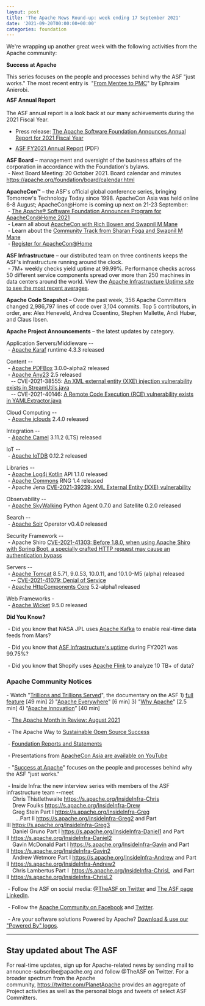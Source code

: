 ```yaml
---
layout: post
title: 'The Apache News Round-up: week ending 17 September 2021'
date: '2021-09-20T00:00:00+00:00'
categories: foundation
---
```

<p>We're wrapping up another great week with the following activities from the Apache community:</p><p><b>Success at Apache</b></p>

<p style="box-sizing:border-box;margin:0px 0px 10px;orphans:2;text-align:start;text-indent:0px;widows:2;text-decoration-thickness:initial;text-decoration-style:initial;text-decoration-color:initial;">This series focuses on the people and processes behind why the ASF "just works." The most recent entry is&nbsp; "<a href="https://blogs.apache.org/foundation/entry/success-at-apache-from-mentee" target="_blank" style="background-color: rgb(255, 255, 255);">From Mentee to PMC</a>" by Ephraim Anierobi.&nbsp;</p><p style="box-sizing:border-box;margin:0px 0px 10px;orphans:2;text-align:start;text-indent:0px;widows:2;text-decoration-thickness:initial;text-decoration-style:initial;text-decoration-color:initial;"><b>ASF Annual Report<br></b><br>The ASF annual report is a look back at our many achievements during the 2021 Fiscal Year.</p><ul><li style="box-sizing: border-box; margin: 0px 0px 10px; orphans: 2; text-align: start; text-indent: 0px; widows: 2; text-decoration-thickness: initial; text-decoration-style: initial; text-decoration-color: initial;">Press release:&nbsp;<a href="https://blogs.apache.org/foundation/entry/the-apache-software-foundation-announces78" target="_blank">The Apache Software Foundation Announces Annual Report for 2021 Fiscal Year</a><a href="https://s.apache.org/FY2021AnnualReport-pressrelease" target="_blank" style="background-color: rgb(255, 255, 255);"></a></li><li style="box-sizing: border-box; margin: 0px 0px 10px; orphans: 2; text-align: start; text-indent: 0px; widows: 2; text-decoration-thickness: initial; text-decoration-style: initial; text-decoration-color: initial;"><a href="https://www.apache.org/foundation/docs/FY2021AnnualReport.pdf" target="_blank">ASF FY2021 Annual Report</a> (PDF)</li></ul><span style="font-weight: 700;">ASF Board</span>&nbsp;– management and oversight of the business affairs of the corporation in accordance with the Foundation's bylaws.<br>&nbsp;- Next Board Meeting: 20 October 2021. Board calendar and minutes <a href="https://apache.org/foundation/board/calendar.html" target="_blank">https://apache.org/foundation/board/calendar.html</a><p></p><p><span style="font-weight: 700;">ApacheCon™</span>&nbsp;– the ASF's official global conference series, bringing Tomorrow's Technology Today since 1998. ApacheCon Asia was held online 6-8 August; ApacheCon@Home is coming up next on 21-23 September:<br>&nbsp;- <a href="https://blogs.apache.org/foundation/entry/the-apache-software-foundation-announces77" target="_blank">The Apache® Software Foundation Announces Program for ApacheCon@Home 2021</a><a href="https://s.apache.org/ACHome2021" rel="noreferrer" target="_blank" data-saferedirecturl="https://www.google.com/url?q=https://s.apache.org/ACHome2021&amp;source=gmail&amp;ust=1629464796524000&amp;usg=AFQjCNGokj3C2GJ8g64IBFk7UxFH9KlaAw"><br></a>&nbsp;- <span class="css-901oao css-16my406 r-poiln3 r-bcqeeo r-qvutc0">Learn all about <a href="https://youtu.be/m_c7NJ5yMOg" target="_blank">ApacheCon with Rich Bowen and Swapnil M Mane</a></span><span class="css-901oao css-16my406 r-poiln3 r-bcqeeo r-qvutc0"><br>&nbsp;- Learn about the <a href="https://youtu.be/8cZF-gaE3a4" target="_blank">Community Track from Sharan Foga and Swapnil M Mane</a>&nbsp;</span><br>&nbsp;- <a href="https://www.apachecon.com/acah2021/" target="_blank">Register for ApacheCon@Home</a>&nbsp;<br></p><p><span style="font-weight: 700;">ASF Infrastructure</span>&nbsp;– our distributed team on three continents keeps the ASF's infrastructure running around the clock.<br>&nbsp;- 7M+ weekly checks yield uptime at 99.99%. Performance checks across 50 different service components spread over more than 250 machines in data centers around the world. View the <a href="http://www.apache.org/uptime/" target="_blank">Apache Infrastructure Uptime site to see the most recent averages</a>.<br></p><p><span style="font-weight: 700;">Apache Code Snapshot&nbsp;</span>– Over the past week, 356 Apache Committers changed 2,986,797 lines of code over 3,104 commits. Top 5 contributors, in order, are: Alex Heneveld, Andrea Cosentino, Stephen Mallette, Andi Huber, and Claus Ibsen. &nbsp; &nbsp; <span style="font-weight: 700;"></span></p><p><span style="font-weight: 700;">Apache Project Announcements</span>&nbsp;– the latest updates by category.</p>Application Servers/Middleware --<br>&nbsp;- <a href="https://karaf.apache.org/" target="_blank">Apache </a><span class="il"><a href="https://karaf.apache.org/" target="_blank">Karaf</a></span> runtime 4.3.3 released&nbsp;<p></p><p>Content --<br>&nbsp;- <a href="https://pdfbox.apache.org/" target="_blank">Apache </a><span class="il"><a href="https://pdfbox.apache.org/" target="_blank">PDFBox</a></span> 3.0.0-alpha2 released&nbsp;<br>&nbsp;- <a href="http://any23.apache.org/" target="_blank">Apache </a><span class="il"><a href="http://any23.apache.org/" target="_blank">Any23</a></span> 2.5 released&nbsp;<br>&nbsp;&nbsp; -- CVE-2021-38555: <a href="https://lists.apache.org/thread.html/r589d1a9f94dbeee7a0f5dbe8513a0e300dfe669bd964ba2fbfe28e07%40%3Cannounce.apache.org%3E" target="_blank">An XML external entity (XXE) injection vulnerability exists in StreamUtils.java</a><br>&nbsp;&nbsp; -- CVE-2021-40146: <a href="https://lists.apache.org/thread.html/r7c521ed85c7ae1bad4fdf95b459f2aaa8a67eae338636b7b7ec35d86%40%3Cannounce.apache.org%3E" target="_blank">A Remote Code Execution (RCE) vulnerability exists in YAMLExtractor.java</a></p><p>Cloud Computing --<br>&nbsp;- <a href="https://jclouds.apache.org/" target="_blank">Apache </a><span class="il"><a href="https://jclouds.apache.org/" target="_blank">jclouds</a></span> 2.4.0 released&nbsp;</p><p>Integration --<br>&nbsp;- <a href="https://camel.apache.org/" target="_blank">Apache </a><span class="il"><a href="https://camel.apache.org/" target="_blank">Camel</a></span> 3.11.2 (LTS) released&nbsp;</p><p>IoT --<br>&nbsp;- <a href="https://iotdb.apache.org/" target="_blank">Apache </a><span class="il"><a href="https://iotdb.apache.org/" target="_blank">IoTDB</a></span> 0.12.2 released&nbsp;</p><p>Libraries --<br>&nbsp;- <a href="https://logging.apache.org/" target="_blank">Apache </a><span class="il"><a href="https://logging.apache.org/" target="_blank">Log4j</a></span><a href="https://logging.apache.org/" target="_blank"> Kotlin</a> API 1.1.0 released&nbsp;<br>&nbsp;- <a href="https://commons.apache.org" target="_blank">Apache </a><span class="il"><a href="https://commons.apache.org" target="_blank">Commons</a></span> <span class="il">RNG</span> 1.4 released&nbsp;<br>&nbsp;- Apache <span class="il">Jena</span> <a href="https://lists.apache.org/thread.html/rf44d529c54ef1d0097e813f576a0823a727e1669a9f610d3221d493d%40%3Cannounce.apache.org%3E" target="_blank">CVE-2021-39239: XML External Entity (XXE) vulnerability</a><a href="https://s.apache.org/ikhhv" target="_blank"></a></p><p>Observability --<br>&nbsp;- <a href="https://skywalking.apache.org/" target="_blank">Apache </a><span class="il"><a href="https://skywalking.apache.org/" target="_blank">SkyWalking</a></span> Python Agent 0.7.0 and Satellite 0.2.0 released&nbsp;</p><p>Search --<br>&nbsp;- <a href="http://solr.apache.org/" target="_blank">Apache</a><span class="il"><a href="http://solr.apache.org/" target="_blank"> Solr</a></span> Operator v0.4.0 released&nbsp;<a href="http://solr.apache.org/" target="_blank"></a></p><p>
Security Framework --<br>&nbsp;- Apache Shiro <a href="https://lists.apache.org/thread.html/r85a80d9187a1ee920780f410e902aa340d679d15733c13730662fb22%40%3Cannounce.apache.org%3E" target="_blank">CVE-2021-41303: Before 1.8.0, when using Apache Shiro with Spring Boot, a specially crafted HTTP request may cause an authentication bypass</a></p><p>Servers --<br>&nbsp;- <a href="https://tomcat.apache.org/" target="_blank">Apache </a><span class="il"><a href="https://tomcat.apache.org/" target="_blank">Tomcat</a></span> 8.5.71, 9.0.53, 10.0.11, and 10.1.0-M5 (alpha) released&nbsp;<br>&nbsp;&nbsp; -- <a href="https://lists.apache.org/thread.html/rccdef0349fdf4fb73a4e4403095446d7fe6264e0a58e2df5c6799434%40%3Cannounce.apache.org%3E" target="_blank">CVE-2021-41079: Denial of Service</a><br>&nbsp;- <a href="https://hc.apache.org/" target="_blank">Apache </a><span class="il"><a href="https://hc.apache.org/" target="_blank">HttpComponents</a></span><a href="https://hc.apache.org/" target="_blank"> Core</a> 5.2-alpha1 released&nbsp;<a href="https://hc.apache.org/" target="_blank"></a></p><p>Web Frameworks -<br>&nbsp;- <a href="https://wicket.apache.org/" target="_blank">Apache </a><span class="il"><a href="https://wicket.apache.org/" target="_blank">Wicket</a></span> 9.5.0 released&nbsp;<br></p><p></p><p></p><p></p><p></p><span style="font-weight: 700;"></span><span style="font-weight: 700;"></span><p><span style="font-weight: 700;">Did You Know?</span><br></p><p></p><p>&nbsp;- Did you know that NASA JPL uses <a href="http://kafka.apache.org/" target="_blank">Apache Kafka</a> to enable real-time data feeds from Mars?</p><p>&nbsp;- Did you know that <a href="https://apache.org/uptime/" target="_blank">ASF Infrastructure's uptime</a> during FY2021 was 99.75%?</p><p>&nbsp;- Did you know that Shopify uses <a href="http://flink.apache.org/" target="_blank">Apache Flink</a> to analyze 10 TB+ of data?&nbsp;<br></p>

<h3>Apache Community Notices</h3>

<p>- Watch "<a href="https://www.youtube.com/watch?v=JUt2nb0mgwg" target="_blank">Trillions and Trillions Served</a>", the documentary on the ASF 1) <a href="https://www.youtube.com/watch?v=JUt2nb0mgwg" target="_blank">full feature</a> [49 min] 2) "<a href="https://www.youtube.com/watch?v=nXtIti9jMFI" target="_blank">Apache Everywhere</a>" [6 min] 3) "<a href="https://www.youtube.com/watch?v=YM5dLvNatRs" target="_blank">Why Apache</a>" [2.5 min] 4)&nbsp;“<a href="https://www.youtube.com/watch?v=qkvqJaX4S50" target="_blank">Apache Innovation</a>” [40 min]&nbsp;<br></p><p>&nbsp;- <a href="https://blogs.apache.org/foundation/entry/apache-month-in-review-august1" target="_blank">The Apache Month in Review: August 2021</a>&nbsp; </p><p>&nbsp;- The Apache Way to <a href="https://s.apache.org/GhnI" target="_blank">Sustainable Open Source Success</a>&nbsp;</p><p>&nbsp;- <a href="http://www.apache.org/foundation/reports.html" target="_blank">Foundation Reports and Statements</a><br></p><p>&nbsp;- Presentations from <a href="https://www.youtube.com/c/TheApacheFoundation/playlists?app=desktop&amp;view=50&amp;sort=dd&amp;shelf_id=2" target="_blank">ApacheCon Asia are available on YouTube</a></p><p>&nbsp;- "<a href="https://blogs.apache.org/foundation/category/SuccessAtApache" target="_blank">Success at Apache</a>" focuses on the people and processes behind why the ASF "just works."&nbsp;<br></p><div><p>&nbsp;- Inside Infra: the new interview series with members of the ASF infrastructure team --meet&nbsp;<br>&nbsp; &nbsp; Chris Thistlethwaite&nbsp;<a href="https://s.apache.org/InsideInfra-Chris" target="_blank">https://s.apache.org/InsideInfra-Chris</a><br>&nbsp; &nbsp; Drew Foulks&nbsp;<a href="https://s.apache.org/InsideInfra-Drew" rel="noreferrer" target="_blank" data-saferedirecturl="https://www.google.com/url?q=https://s.apache.org/InsideInfra-Drew&amp;source=gmail&amp;ust=1588339104628000&amp;usg=AFQjCNF9dVEn48pV7o9HBG14sP9uprU8Xw">https://s.apache.org/InsideInf<wbr>ra-Drew</a><br>&nbsp; &nbsp; Greg Stein Part I&nbsp;<a href="https://s.apache.org/InsideInfra-Greg" target="_blank">https://s.apache.org/InsideInfra-Greg</a><br>&nbsp; &nbsp; &nbsp; ...Part II&nbsp;<a href="https://s.apache.org/InsideInfra-Greg2" target="_blank">https://s.apache.org/InsideInfra-Greg2</a>&nbsp;and Part III&nbsp;<a href="https://s.apache.org/InsideInfra-Greg3" target="_blank">https://s.apache.org/InsideInfra-Greg3</a><br>&nbsp; &nbsp; Daniel Gruno Part I&nbsp;<a href="https://s.apache.org/InsideInfra-Daniel1" target="_blank">https://s.apache.org/InsideInfra-Daniel1</a>&nbsp;and Part II&nbsp;<a href="https://s.apache.org/InsideInfra-Daniel2" target="_blank">https://s.apache.org/InsideInfra-Daniel2</a><br>&nbsp;&nbsp;&nbsp; Gavin McDonald Part I&nbsp;<a href="https://s.apache.org/InsideInfra-Gavin" target="_blank">https://s.apache.org/InsideInfra-Gavin</a>&nbsp;and Part II&nbsp;<a href="https://s.apache.org/InsideInfra-Gavin2" target="_blank">https://s.apache.org/InsideInfra-Gavin2</a><br>&nbsp;&nbsp;&nbsp; Andrew Wetmore Part I&nbsp;<a href="https://s.apache.org/InsideInfra-Andrew" target="_blank">https://s.apache.org/InsideInfra-Andrew</a>&nbsp;and Part II&nbsp;<a href="https://s.apache.org/InsideInfra-Andrew2" target="_blank">https://s.apache.org/InsideInfra-Andrew2</a><br>&nbsp; &nbsp; Chris Lambertus Part I&nbsp;&nbsp;<a href="https://s.apache.org/InsideInfra-ChrisL" target="_blank">https://s.apache.org/InsideInfra-ChrisL</a>&nbsp; and Part II&nbsp;<a href="https://s.apache.org/InsideInfra-ChrisL2" target="_blank">https://s.apache.org/InsideInfra-ChrisL2</a></p></div><div><p>&nbsp;- Follow the ASF on social media: <a href="https://twitter.com/TheASF" target="_blank">@TheASF on Twitter</a>&nbsp;and <a href="https://www.linkedin.com/company/the-apache-software-foundation" target="_blank">The ASF page LinkedIn</a>.&nbsp;<br></p><p>&nbsp;- Follow the <a href="https://www.facebook.com/ApacheSoftwareFoundation/" target="_blank">Apache Community on Facebook</a>&nbsp;and <a href="https://twitter.com/ApacheCommunity" target="_blank">Twitter</a>.&nbsp;</p></div><div>&nbsp;- Are your software solutions Powered by Apache? <a href="http://www.apache.org/foundation/press/kit/#poweredby" target="_blank">Download &amp; use our "Powered By" logos</a>.<br></div><p><span class="LrzXr"></span><span class="LrzXr"></span></p><div><hr>
<h2>Stay updated about The ASF</h2>
<p>For real-time updates, sign up for Apache-related news by sending mail to announce-subscribe@apache.org and follow @TheASF on Twitter. For a broader spectrum from the Apache community,&nbsp;<a href="https://twitter.com/PlanetApache">https://twitter.com/PlanetApache</a>&nbsp;provides an aggregate of Project activities as well as the personal blogs and tweets of select ASF Committers.</p></div><p></p><p></p><p></p><p></p><p></p><p></p><p></p><p></p><p></p><p></p>
